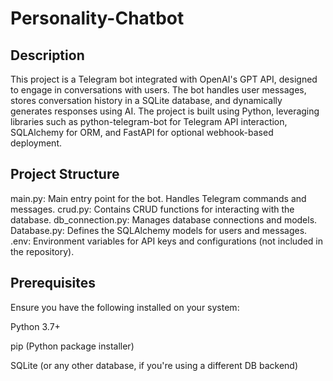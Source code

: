 # Personality-Chatbot


## Description

This project is a Telegram bot integrated with OpenAI's GPT API, designed to engage in conversations with users. The bot handles user messages, stores conversation history in a SQLite database, and dynamically generates responses using AI. The project is built using Python, leveraging libraries such as python-telegram-bot for Telegram API interaction, SQLAlchemy for ORM, and FastAPI for optional webhook-based deployment.


## Project Structure


main.py: Main entry point for the bot. Handles Telegram commands and messages.
crud.py: Contains CRUD functions for interacting with the database.
db_connection.py: Manages database connections and models.
Database.py: Defines the SQLAlchemy models for users and messages.
.env: Environment variables for API keys and configurations (not included in the repository).

## Prerequisites

Ensure you have the following installed on your system:

Python 3.7+

pip (Python package installer)

SQLite (or any other database, if you're using a different DB backend)



